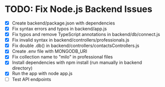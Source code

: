 # TODO: Fix Node.js Backend Issues

- [x] Create backend/package.json with dependencies
- [x] Fix syntax errors and typos in backend/app.js
- [x] Fix typos and remove TypeScript annotations in backend/db/connect.js
- [x] Fix invalid syntax in backend/controllers/professionals.js
- [x] Fix double .db() in backend/controllers/contactsControllers.js
- [x] Create .env file with MONGODB_URI
- [x] Fix collection name to "milo" in professional files
- [x] Install dependencies with npm install (run manually in backend directory)
- [x] Run the app with node app.js
- [ ] Test API endpoints
